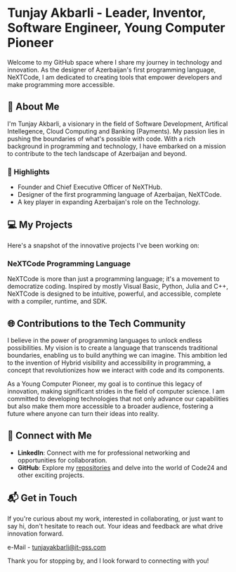 # Tunjay Akbarli - Leader, Inventor, Software Engineer, Young Computer Pioneer

Welcome to my GitHub space where I share my journey in technology and innovation. As the designer of Azerbaijan's first programming language, NeXTCode, I am dedicated to creating tools that empower developers and make programming more accessible.

## 🚀 About Me
I'm Tunjay Akbarli, a visionary in the field of Software Development, Artifical Intellegence, Cloud Computing and Banking (Payments). My passion lies in pushing the boundaries of what's possible with code. With a rich background in programming and technology, I have embarked on a mission to contribute to the tech landscape of Azerbaijan and beyond.

### 🌟 Highlights
- Founder and Chief Executive Officer of NeXTHub.
- Designer of the first programming language of Azerbaijan, NeXTCode.
- A key player in expanding Azerbaijan's role on the Technology.

## 💻 My Projects
Here's a snapshot of the innovative projects I've been working on:

### NeXTCode Programming Language
NeXTCode is more than just a programming language; it's a movement to democratize coding. Inspired by mostly Visual Basic, Python, Julia and C++, NeXTCode is designed to be intuitive, powerful, and accessible, complete with a compiler, runtime, and SDK.

## 🌐 Contributions to the Tech Community
I believe in the power of programming languages to unlock endless possibilities. My vision is to create a language that transcends traditional boundaries, enabling us to build anything we can imagine. This ambition led to the invention of Hybrid visibility and accessibility in programming, a concept that revolutionizes how we interact with code and its components.

As a Young Computer Pioneer, my goal is to continue this legacy of innovation, making significant strides in the field of computer science. I am committed to developing technologies that not only advance our capabilities but also make them more accessible to a broader audience, fostering a future where anyone can turn their ideas into reality.


## 🤝 Connect with Me
- **LinkedIn**: Connect with me for professional networking and opportunities for collaboration.
- **GitHub**: Explore my [repositories](https://github.com/Tuncayscript/) and delve into the world of Code24 and other exciting projects.

## 📬 Get in Touch
If you're curious about my work, interested in collaborating, or just want to say hi, don't hesitate to reach out. Your ideas and feedback are what drive innovation forward.

e-Mail - tunjayakbarli@it-gss.com

Thank you for stopping by, and I look forward to connecting with you!
